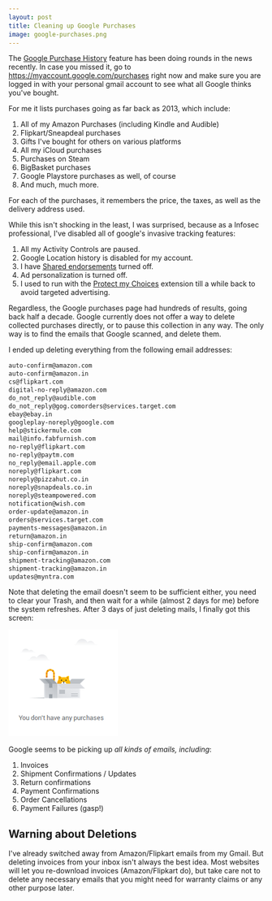 ```yaml
---
layout: post
title: Cleaning up Google Purchases
image: google-purchases.png
---
```


The [Google Purchase History](https://www.cnbc.com/2019/05/17/google-gmail-tracks-purchase-history-how-to-delete-it.html) feature has been doing rounds in the news recently. In case you missed it, go to <https://myaccount.google.com/purchases> right now and make sure you are logged in with your personal gmail account to see what all Google thinks you've bought.

For me it lists purchases going as far back as 2013, which include:

1. All of my Amazon Purchases (including Kindle and Audible)
2. Flipkart/Sneapdeal purchases
3. Gifts I've bought for others on various platforms
4. All my iCloud purchases
5. Purchases on Steam
6. BigBasket purchases
7. Google Playstore purchases as well, of course
8. And much, much more.

For each of the purchases, it remembers the price, the taxes, as well as the delivery address used.

While this isn't shocking in the least, I was surprised, because as a Infosec professional, I've disabled all of google's invasive tracking features:

1. All my Activity Controls are paused.
2. Google Location history is disabled for my account.
3. I have [Shared endorsements](https://myaccount.google.com/shared-endorsements) turned off.
4. Ad personalization is turned off.
5. I used to run with the [Protect my Choices](https://addons.mozilla.org/en-US/firefox/addon/protect-my-choices/) extension till a while back to avoid targeted advertising.

Regardless, the Google purchases page had hundreds of results, going back half a decade. Google currently does not offer a way to delete collected purchases directly, or to pause this collection in any way. The only way is to find the emails that Google scanned, and delete them.

I ended up deleting everything from the following email addresses:

```
auto-confirm@amazon.com
auto-confirm@amazon.in
cs@flipkart.com
digital-no-reply@amazon.com
do_not_reply@audible.com
do_not_reply@gog.comorders@services.target.com
ebay@ebay.in
googleplay-noreply@google.com
help@stickermule.com
mail@info.fabfurnish.com
no-reply@flipkart.com
no-reply@paytm.com
no_reply@email.apple.com
noreply@flipkart.com
noreply@pizzahut.co.in
noreply@snapdeals.co.in
noreply@steampowered.com
notification@wish.com
order-update@amazon.in
orders@services.target.com
payments-messages@amazon.in
return@amazon.in
ship-confirm@amazon.com
ship-confirm@amazon.in
shipment-tracking@amazon.com
shipment-tracking@amazon.in
updates@myntra.com
```

Note that deleting the email doesn't seem to be sufficient either, you need to clear your Trash, and then wait for a while (almost 2 days for me) before the system refreshes. After 3 days of just deleting mails, I finally got this screen:

![screenshot of google purchases dashboard showing "You don't have any purchases"](/img/google-purchases.png)

Google seems to be picking up _all kinds of emails, including_:

1. Invoices
2. Shipment Confirmations / Updates
3. Return confirmations
4. Payment Confirmations
5. Order Cancellations
6. Payment Failures (gasp!)

## Warning about Deletions

I've already switched away from Amazon/Flipkart emails from my Gmail. But deleting invoices from your inbox isn't always the best idea. Most websites will let you re-download invoices (Amazon/Flipkart do), but take care not to delete any necessary emails that you might need for warranty claims or any other purpose later.
